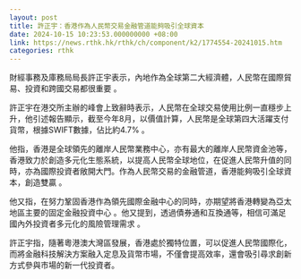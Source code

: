 ```yaml
---
layout: post
title: 許正宇：香港作為人民幣交易金融管道能夠吸引全球資本
date: 2024-10-15 10:23:53.000000000 +08:00
link: https://news.rthk.hk/rthk/ch/component/k2/1774554-20241015.htm
categories: rthk
---
```


財經事務及庫務局局長許正宇表示，內地作為全球第二大經濟體，人民幣在國際貿易、投資和跨國交易都很重要 。

許正宇在港交所主辦的峰會上致辭時表示，人民幣在全球交易使用比例一直穩步上升，他引述報告顯示，截至今年8月，以價值計算，人民幣是全球第四大活躍支付貨幣，根據SWIFT數據，佔比約4.7% 。

他指，香港是全球領先的離岸人民幣業務中心，亦有最大的離岸人民幣資金池等，香港致力於創造多元化生態系統，以提高人民幣全球地位，在促進人民幣升值的同時，亦為國際投資者敞開大門。作為人民幣交易的金融管道，香港能夠吸引全球資本，創造雙贏 。

他又指，在努力鞏固香港作為領先國際金融中心的同時，亦期望將香港轉變為亞太地區主要的固定金融投資中心 。他又提到，透過債券通和互換通等，相信可滿足國內外投資者多元化的風險管理需求 。

許正宇指，隨著粵港澳大灣區發展，香港處於獨特位置，可以促進人民幣國際化，而將金融科技解決方案融入定息及貨幣市場，不僅會提高效率，還會吸引尋求創新方式參與市場的新一代投資者。
